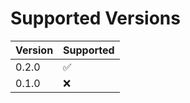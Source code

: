 # Supported Versions

|  Version  | Supported          |
|  -------  | ------------------ |
|  0.2.0   | :white_check_mark: |
|  0.1.0   | :x:                |
